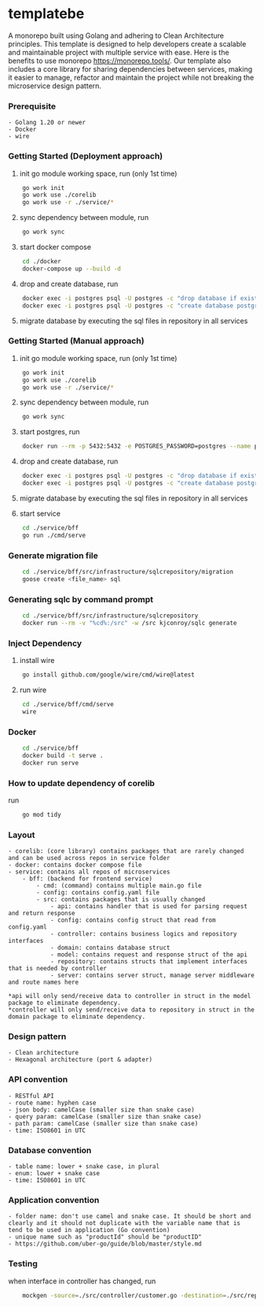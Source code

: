# templatebe

A monorepo built using Golang and adhering to Clean Architecture principles. This template is designed to help developers create a scalable and maintainable project with multiple service with ease. Here is the benefits to use monorepo https://monorepo.tools/. Our template also includes a core library for sharing dependencies between services, making it easier to manage, refactor and maintain the project while not breaking the microservice design pattern.

### Prerequisite

    - Golang 1.20 or newer
    - Docker
    - wire

### Getting Started (Deployment approach)

1. init go module working space, run (only 1st time)
```sh
    go work init
    go work use ./corelib
    go work use -r ./service/*
```

2. sync dependency between module, run
```sh
    go work sync
```

3. start docker compose
```sh
    cd ./docker
    docker-compose up --build -d
```

4. drop and create database, run
```sh
    docker exec -i postgres psql -U postgres -c "drop database if exists postgres_template_be" && \
    docker exec -i postgres psql -U postgres -c "create database postgres_template_be"
```

5. migrate database by executing the sql files in repository in all services

### Getting Started (Manual approach)

1. init go module working space, run (only 1st time)
```sh
    go work init
    go work use ./corelib
    go work use -r ./service/*
```

2. sync dependency between module, run
```sh
    go work sync
```

3. start postgres, run
```sh
    docker run --rm -p 5432:5432 -e POSTGRES_PASSWORD=postgres --name postgres postgres:15.2-alpine
```

4. drop and create database, run
```sh
    docker exec -i postgres psql -U postgres -c "drop database if exists postgres_template_be" && \
    docker exec -i postgres psql -U postgres -c "create database postgres_template_be"
```

5. migrate database by executing the sql files in repository in all services


6. start service
```sh
    cd ./service/bff
    go run ./cmd/serve
```

### Generate migration file

```sh
    cd ./service/bff/src/infrastructure/sqlcrepository/migration
    goose create <file_name> sql
```

### Generating sqlc by command prompt

```sh
    cd ./service/bff/src/infrastructure/sqlcrepository
    docker run --rm -v "%cd%:/src" -w /src kjconroy/sqlc generate
```

### Inject Dependency

1. install wire

```sh
    go install github.com/google/wire/cmd/wire@latest
```

2. run wire
```sh
    cd ./service/bff/cmd/serve
    wire
```

### Docker

```sh
    cd ./service/bff
    docker build -t serve .
    docker run serve
```

### How to update dependency of corelib

run
```sh
    go mod tidy
```

### Layout
    - corelib: (core library) contains packages that are rarely changed and can be used across repos in service folder
    - docker: contains docker compose file
    - service: contains all repos of microservices
        - bff: (backend for frontend service) 
            - cmd: (command) contains multiple main.go file
            - config: contains config.yaml file
            - src: contains packages that is usually changed
                - api: contains handler that is used for parsing request and return response
                - config: contains config struct that read from config.yaml
                - controller: contains business logics and repository interfaces
                - domain: contains database struct
                - model: contains request and response struct of the api
                - repository: contains structs that implement interfaces that is needed by controller 
                - server: contains server struct, manage server middleware and route names here

    *api will only send/receive data to controller in struct in the model package to eliminate dependency.
    *controller will only send/receive data to repository in struct in the domain package to eliminate dependency.

### Design pattern
    - Clean architecture
    - Hexagonal architecture (port & adapter)

### API convention
    - RESTful API
    - route name: hyphen case
    - json body: camelCase (smaller size than snake case)
    - query param: camelCase (smaller size than snake case)
    - path param: camelCase (smaller size than snake case)
    - time: ISO8601 in UTC

### Database convention
    - table name: lower + snake case, in plural
    - enum: lower + snake case
    - time: ISO8601 in UTC

### Application convention
    - folder name: don't use camel and snake case. It should be short and clearly and it should not duplicate with the variable name that is tend to be used in application (Go convention)
    - unique name such as "productId" should be "productID"
    - https://github.com/uber-go/guide/blob/master/style.md

### Testing

when interface in controller has changed, run
```sh
    mockgen -source=./src/controller/customer.go -destination=./src/repository/mockrepository/customer.go -package=mockrepository
```